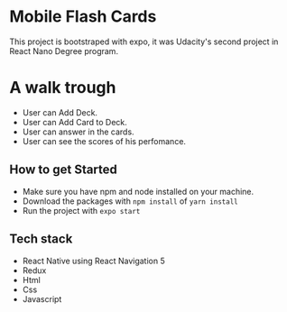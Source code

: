 # Mobile Flash Cards

This project is bootstraped with expo, it was Udacity's second project in React Nano Degree program.

# A walk trough

* User can Add Deck.
* User can Add Card to Deck.
* User can answer in the cards.
* User can see the scores of his perfomance.

## How to get Started
* Make sure you have npm and node installed on your machine.
* Download the packages with `npm install` of `yarn install`
* Run the project with `expo start`


## Tech stack 
* React Native using React Navigation 5
* Redux
* Html 
* Css
* Javascript

